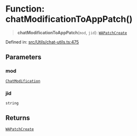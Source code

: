 # Function: chatModificationToAppPatch()

> **chatModificationToAppPatch**(`mod`, `jid`): [`WAPatchCreate`](../type-aliases/WAPatchCreate.md)

Defined in: [src/Utils/chat-utils.ts:475](https://github.com/Fokusdotid/Baileys/blob/86ad0f8078178c8586062ad3364a59e068f4b3b2/src/Utils/chat-utils.ts#L475)

## Parameters

### mod

[`ChatModification`](../type-aliases/ChatModification.md)

### jid

`string`

## Returns

[`WAPatchCreate`](../type-aliases/WAPatchCreate.md)
